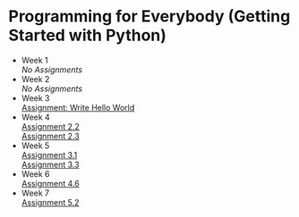 # Programming for Everybody (Getting Started with Python)
- Week 1 <br />
  *No Assignments*
- Week 2 <br />
  *No Assignments*
- Week 3 <br />
  [Assignment: Write Hello World](https://github.com/jithendra-varma/Python-for-Everybody-Specialization-Codes/blob/main/Programming%20for%20Everybody%20(Getting%20Started%20with%20Python)/Assignment:%20Write%20Hello%20World.py)
- Week 4 <br />
  [Assignment 2.2](https://github.com/jithendra-varma/Python-for-Everybody-Specialization-Codes/blob/main/Programming%20for%20Everybody%20(Getting%20Started%20with%20Python)/Assignment:2.2-Welcome.py) <br />
  [Assignment 2.3](https://github.com/jithendra-varma/Python-for-Everybody-Specialization-Codes/blob/main/Programming%20for%20Everybody%20(Getting%20Started%20with%20Python)/Assignment:2.3-Grosspay.py)
- Week 5 <br />
  [Assignment 3.1](https://github.com/jithendra-varma/Python-for-Everybody-Specialization-Codes/blob/main/Programming%20for%20Everybody%20(Getting%20Started%20with%20Python)/Assignment:3.1-CondGrosspay.py) <br />
  [Assignment 3.3](https://github.com/jithendra-varma/Python-for-Everybody-Specialization-Codes/blob/main/Programming%20for%20Everybody%20(Getting%20Started%20with%20Python)/Assignment:3.3-Grading.py)
- Week 6 <br />
  [Assignment 4.6](https://github.com/jithendra-varma/Python-for-Everybody-Specialization-Codes/blob/main/Programming%20for%20Everybody%20(Getting%20Started%20with%20Python)/Assignment:4.6-DefFunc.py)
- Week 7 <br />
  [Assignment 5.2](https://github.com/jithendra-varma/Python-for-Everybody-Specialization-Codes/blob/main/Programming%20for%20Everybody%20(Getting%20Started%20with%20Python)/Assignment:5.2-maxmin.py)
